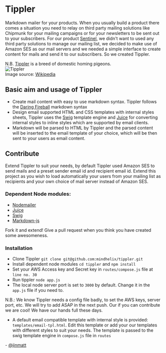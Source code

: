 # Tippler

Markdown mailer for your products. When you usually build a product there comes a situation you need to relay on third party mailing solutions like Chipmunk for your mailing campaigns or for your newsletters to be sent out to your subscribers. For our product [Sentinel](http://sentinelsos.com), we didn't want to used any third party solutions to manage our mailing list, we decided to make use of Amazon SES as our mail servers and we needed a simple interface to create content for mails and send it to our subscribers. So we created Tippler.

N.B. [Tippler](http://en.wikipedia.org/wiki/Tippler) is a breed of domestic homing pigeons.  
![Tippler](http://upload.wikimedia.org/wikipedia/en/5/55/Harshannon.jpg)  
Image source: [Wikipedia](http://en.wikipedia.org/wiki/Tippler)


## Basic aim and usage of Tippler

* Create mail content with easy to use markdown syntax. Tippler follows the [Daring Fireball](http://daringfireball.net/projects/markdown/syntax) markdown syntax
* Design email supported HTML and CSS templates with internal styles sheets, Tippler uses the [Swig](http://paularmstrong.github.io/swig/) template engine and [Juice](https://github.com/LearnBoost/juice) for converting internal styles to inline styles which are supported by email clients.
* Markdown will be parsed to HTML by Tippler and the parsed content will be inserted to the email template of your choice, which will be then sent to your users as email content.

## Contribute

Extend Tippler to suit your needs, by default Tippler used Amazon SES to send mails and a preset sender email id and recipient email id. Extend this project as you wish to load automatically your users from your mailing list as recipients and your own choice of mail server instead of Amazon SES. 

### Dependent Node modules:

* [Nodemailer](http://www.nodemailer.com/)
* [Juice](https://github.com/LearnBoost/juice)
* [Swig](http://paularmstrong.github.io/swig/)
* [Markdown-js](https://github.com/evilstreak/markdown-js)

Fork it and extend! Give a pull request when you think you have created some awesomeness.

### Installation

* Clone Tippler ```git clone git@github.com:mindhelix/tippler.git```
* Install dependent node modules ```cd tippler``` and ```npm install```
* Set your AWS Access key and Secret key in ```routes/compose.js``` file at ```line no. 30```
* Run tippler ```node app.js``` 
* The local node server port is set to ```3000``` by default. Change it in the ```app.js``` file if you need to.


N.B.: We know Tippler needs a config file badly, to set the AWS keys, server port, etc. We will try to add ASAP in the next push. Our if you can contribute we are cool! We have our hands full these days.

- A default email compatible template with internal style is provided: ```templates/email-tpl.html```. Edit this template or add your our templates with different styles to suit your needs. The template is passed to the swig template engine in ```compose.js``` file in ```routes```


\- [@jinmatt](https://github.com/jinmatt)